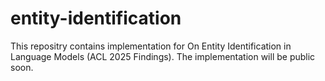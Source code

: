 # entity-identification
This repositry contains implementation for On Entity Identification in Language Models (ACL 2025 Findings). The implementation will be public soon.
